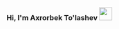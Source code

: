 ### Hi, I'm Axrorbek To'lashev <img src="https://media0.giphy.com/media/gM5qFksULw54NMWyry/200w.webp?cid=ecf05e47vowtc87jjk3vxvpejamxbe5ihj6eym8ahrrcrs5u&ep=v1_stickers_search&rid=200w.webp&ct=s" width="30px" >
